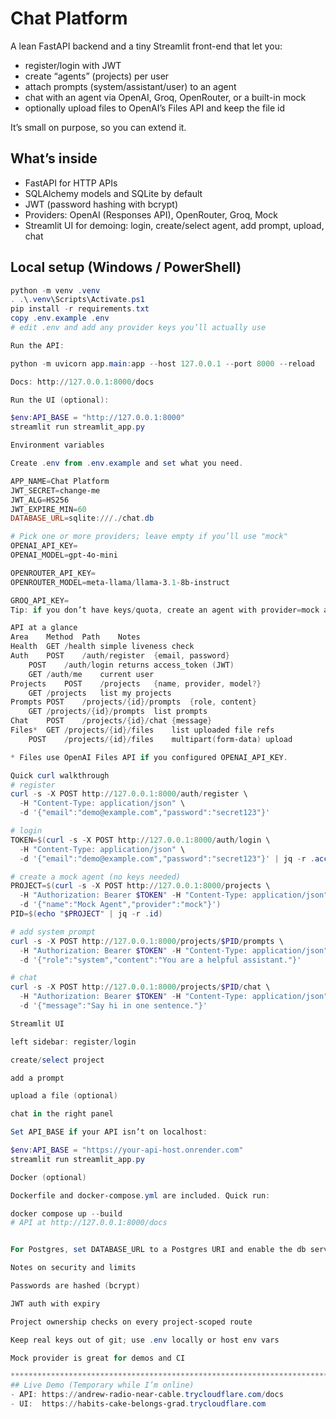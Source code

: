 # Chat Platform

A lean FastAPI backend and a tiny Streamlit front-end that let you:

- register/login with JWT  
- create “agents” (projects) per user  
- attach prompts (system/assistant/user) to an agent  
- chat with an agent via OpenAI, Groq, OpenRouter, or a built-in mock  
- optionally upload files to OpenAI’s Files API and keep the file id  

It’s small on purpose, so you can extend it.

## What’s inside

- FastAPI for HTTP APIs  
- SQLAlchemy models and SQLite by default  
- JWT (password hashing with bcrypt)  
- Providers: OpenAI (Responses API), OpenRouter, Groq, Mock  
- Streamlit UI for demoing: login, create/select agent, add prompt, upload, chat

## Local setup (Windows / PowerShell)

```powershell
python -m venv .venv
. .\.venv\Scripts\Activate.ps1
pip install -r requirements.txt
copy .env.example .env
# edit .env and add any provider keys you’ll actually use

Run the API:

python -m uvicorn app.main:app --host 127.0.0.1 --port 8000 --reload

Docs: http://127.0.0.1:8000/docs

Run the UI (optional):

$env:API_BASE = "http://127.0.0.1:8000"
streamlit run streamlit_app.py

Environment variables

Create .env from .env.example and set what you need.

APP_NAME=Chat Platform
JWT_SECRET=change-me
JWT_ALG=HS256
JWT_EXPIRE_MIN=60
DATABASE_URL=sqlite:///./chat.db

# Pick one or more providers; leave empty if you’ll use "mock"
OPENAI_API_KEY=
OPENAI_MODEL=gpt-4o-mini

OPENROUTER_API_KEY=
OPENROUTER_MODEL=meta-llama/llama-3.1-8b-instruct

GROQ_API_KEY=
Tip: if you don’t have keys/quota, create an agent with provider=mock and the whole flow still works.

API at a glance
Area	Method	Path	Notes
Health	GET	/health	simple liveness check
Auth	POST	/auth/register	{email, password}
	POST	/auth/login	returns access_token (JWT)
	GET	/auth/me	current user
Projects	POST	/projects	{name, provider, model?}
	GET	/projects	list my projects
Prompts	POST	/projects/{id}/prompts	{role, content}
	GET	/projects/{id}/prompts	list prompts
Chat	POST	/projects/{id}/chat	{message}
Files*	GET	/projects/{id}/files	list uploaded file refs
	POST	/projects/{id}/files	multipart(form-data) upload

* Files use OpenAI Files API if you configured OPENAI_API_KEY.

Quick curl walkthrough
# register
curl -s -X POST http://127.0.0.1:8000/auth/register \
  -H "Content-Type: application/json" \
  -d '{"email":"demo@example.com","password":"secret123"}'

# login
TOKEN=$(curl -s -X POST http://127.0.0.1:8000/auth/login \
  -H "Content-Type: application/json" \
  -d '{"email":"demo@example.com","password":"secret123"}' | jq -r .access_token)

# create a mock agent (no keys needed)
PROJECT=$(curl -s -X POST http://127.0.0.1:8000/projects \
  -H "Authorization: Bearer $TOKEN" -H "Content-Type: application/json" \
  -d '{"name":"Mock Agent","provider":"mock"}')
PID=$(echo "$PROJECT" | jq -r .id)

# add system prompt
curl -s -X POST http://127.0.0.1:8000/projects/$PID/prompts \
  -H "Authorization: Bearer $TOKEN" -H "Content-Type: application/json" \
  -d '{"role":"system","content":"You are a helpful assistant."}'

# chat
curl -s -X POST http://127.0.0.1:8000/projects/$PID/chat \
  -H "Authorization: Bearer $TOKEN" -H "Content-Type: application/json" \
  -d '{"message":"Say hi in one sentence."}'

Streamlit UI

left sidebar: register/login

create/select project

add a prompt

upload a file (optional)

chat in the right panel

Set API_BASE if your API isn’t on localhost:

$env:API_BASE = "https://your-api-host.onrender.com"
streamlit run streamlit_app.py

Docker (optional)

Dockerfile and docker-compose.yml are included. Quick run:

docker compose up --build
# API at http://127.0.0.1:8000/docs


For Postgres, set DATABASE_URL to a Postgres URI and enable the db service in compose.

Notes on security and limits

Passwords are hashed (bcrypt)

JWT auth with expiry

Project ownership checks on every project-scoped route

Keep real keys out of git; use .env locally or host env vars

Mock provider is great for demos and CI

*****************************************************************************************************
## Live Demo (Temporary while I’m online)
- API: https://andrew-radio-near-cable.trycloudflare.com/docs
- UI:  https://habits-cake-belongs-grad.trycloudflare.com










